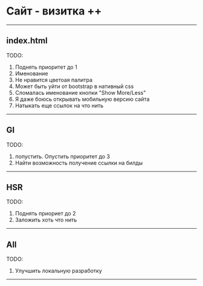 # Сайт - визитка ++

---

## index.html

TODO:
1) Поднять приоритет до 1
2) Именование
2) Не нравится цветоая палитра 
3) Может быть уйти от bootstrap в нативный css
4) Сломалась именование кнопки "Show More/Less"
5) Я даже боюсь открывать мобильную версию сайта
6) Натыкать еще ссылок на что нить

---

## GI

TODO:

1) попустить. Опустить приоритет до 3
2) Найти возможность получение ссылки на билды

---

## HSR

TODO:

1) Поднять приориет до 2
2) Заложить хоть что нить

---

## All

TODO:

1) Улучшить локальную разработку

---

